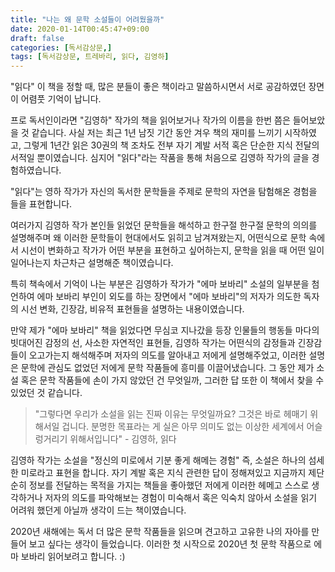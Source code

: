 ```yaml
---
title: "나는 왜 문학 소설들이 어려웠을까"
date: 2020-01-14T00:45:47+09:00
draft: false
categories: [독서감상문,]
tags: [독서감상문, 트레바리, 읽다, 김영하]
---
```


"읽다" 이 책을 정할 때, 많은 분들이 좋은 책이라고 말씀하시면서 서로 공감하였던 장면이 어렴풋 기억이 납니다.

프로 독서인이라면 "김영하" 작가의 책을 읽어보거나 작가의 이름을 한번 쯤은 들어보았을 것 같습니다. 사실 저는 최근 1년 남짓 기간 동안 겨우 책의 재미를 느끼기 시작하였고, 그렇게 1년간 읽은 30권의 책 조차도 전부 자기 계발 서적 혹은 단순한 지식 전달의 서적일 뿐이였습니다. 심지어 "읽다"라는 작품을 통해 처음으로 김영하 작가의 글을 경험하였습니다.

"읽다"는 영하 작가가 자신의 독서한 문학들을 주제로 문학의 자연을 탐험해온 경험을 들을 표현합니다.

여러가지 김영하 작가 본인들 읽었던 문학들을 해석하고 한구절 한구절 문학의 의의를 설명해주며 왜 이러한 문학들이 현대에서도 읽히고 남겨져왔는지, 어떤식으로 문학 속에서 시선이 변화하고 작가가 어떤 부분을 표현하고 싶어하는지, 문학을 읽을 때 어떤 일이 일어나는지 차근차근 설명해준 책이였습니다.

특히 책속에서 기억이 나는 부분은 김영하가 작가가 "에마 보바리" 소설의 일부분을 첨언하여 에마 보바리 부인이 외도를 하는 장면에서 "에마 보바리"의 저자가 의도한 독자의 시선 변화, 긴장감, 비유적 표현들을 설명하는 내용이였습니다.

만약 제가 "에마 보바리" 책을 읽었다면 무심코 지나갔을 등장 인물들의 행동들 마다의 빗대어진 감정의 선, 사소한 자연적인 표현들, 김영하 작가는 어떤식의 감정들과 긴장감들이 오고가는지 해석해주며 저자의 의도를 알아내고 저에게 설명해주었고, 이러한 설명은 문학에 관심도 없었던 저에게 문학 작품들에 흥미를 이끌어냈습니다. 그 동안 제가 소설 혹은 문학 작품들에 손이 가지 않았던 건 무엇일까, 그러한 답 또한 이 책에서 찾을 수 있었던 것 같습니다.

> "그렇다면 우리가 소설을 읽는 진짜 이유는 무엇일까요? 그것은 바로 헤매기 위해서일 겁니다. 분명한 목표라는 게 실은 아무 의미도 없는 이상한 세계에서 어슬렁거리기 위해서입니다" - 김영하, 읽다

 김영하 작가는 소설을 "정신의 미로에서 기분 좋게 해메는 경험" 즉, 소설은 하나의 섬세한 미로라고 표현을 합니다. 자기 계발 혹은 지식 관련한 답이 정해져있고 지금까지 제단순히 정보를 전달하는 목적을 가지는 책들을 좋아했던 저에게 이러한 헤메고 스스로 생각하거나 저자의 의도를 파악해보는 경험이 미숙해서 혹은 익숙치 않아서 소설을 읽기 어려워 했던게 아닐까 생각이 드는 책이였습니다.

2020년 새해에는 독서 더 많은 문학 작품들을 읽으며 견고하고 고유한 나의 자아를 만들어 보고 싶다는 생각이 들었습니다. 이러한 첫 시작으로 2020년 첫 문학 작품으로 에마 보바리 읽어보려고 합니다. :)
